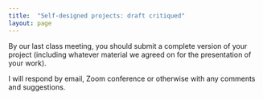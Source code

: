 ```yaml
---
title:  "Self-designed projects: draft critiqued"
layout: page
---
```



By our last class meeting, you should submit  a complete version of your project (including whatever material we agreed on for the presentation of your work).

I will respond by email, Zoom conference or otherwise with any comments and suggestions.
